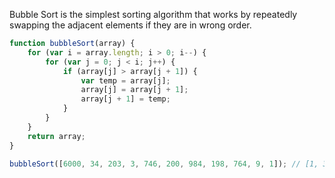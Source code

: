 Bubble Sort is the simplest sorting algorithm that works by repeatedly swapping the adjacent elements if they are in wrong order.

```js
function bubbleSort(array) {
	for (var i = array.length; i > 0; i--) {
		for (var j = 0; j < i; j++) {
			if (array[j] > array[j + 1]) {
				var temp = array[j];				
				array[j] = array[j + 1];
				array[j + 1] = temp;
			}
		}
	}
	return array;
}

bubbleSort([6000, 34, 203, 3, 746, 200, 984, 198, 764, 9, 1]); // [1, 3, 9, 34, 198, 200, 203, 746, 764, 984, 6000]
```